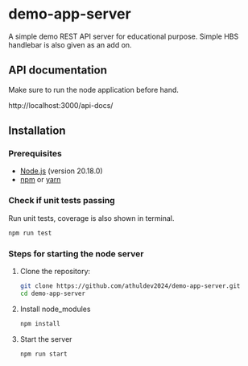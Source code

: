 # demo-app-server

A simple demo REST API server for educational purpose.
Simple HBS handlebar is also given as an add on.

## API documentation

Make sure to run the node application before hand.

http://localhost:3000/api-docs/

## Installation

### Prerequisites

- [Node.js](https://nodejs.org/) (version 20.18.0)
- [npm](https://www.npmjs.com/) or [yarn](https://yarnpkg.com/)

### Check if unit tests passing

Run unit tests, coverage is also shown in terminal.

```bash
npm run test
```

### Steps for starting the node server

1. Clone the repository:

   ```bash
   git clone https://github.com/athuldev2024/demo-app-server.git
   cd demo-app-server
   ```

2. Install node_modules

   ```bash
   npm install
   ```

3. Start the server

   ```bash
   npm run start
   ```
